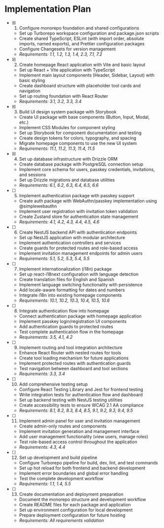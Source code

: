 # Implementation Plan

- [x] 1. Configure monorepo foundation and shared configurations
  - Set up Turborepo workspace configuration and package.json scripts
  - Create shared TypeScript, ESLint (with import order, absolute imports, named exports), and Prettier configuration packages
  - Configure Changesets for version management
  - _Requirements: 1.1, 1.2, 1.3, 1.4, 2.3, 7.1, 7.2_

- [x] 2. Create homepage React application with Vite and basic layout
  - Set up React + Vite application with TypeScript
  - Implement main layout components (Header, Sidebar, Layout) with basic styling
  - Create dashboard structure with placeholder tool cards and navigation
  - Set up routing foundation with React Router
  - _Requirements: 3.1, 3.2, 3.3, 3.4_

- [x] 3. Build UI design system package with Storybook
  - Create UI package with base components (Button, Input, Modal, etc.)
  - Implement CSS Modules for component styling
  - Set up Storybook for component documentation and testing
  - Create design tokens for colors, typography, and spacing
  - Migrate homepage components to use the new UI system
  - _Requirements: 11.1, 11.2, 11.3, 11.4, 11.5_

- [x] 4. Set up database infrastructure with Drizzle ORM
  - Create database package with PostgreSQL connection setup
  - Implement core schema for users, passkey credentials, invitations, and sessions
  - Set up Drizzle migrations and database utilities
  - _Requirements: 6.1, 6.2, 6.3, 6.4, 6.5, 6.6_

- [ ] 5. Implement authentication package with passkey support
  - Create auth package with WebAuthn/passkey implementation using @simplewebauthn
  - Implement user registration with invitation token validation
  - Create Zustand store for authentication state management
  - _Requirements: 4.1, 4.2, 4.3, 4.4, 4.5, 4.6_

- [ ] 6. Create NestJS backend API with authentication endpoints
  - Set up NestJS application with modular architecture
  - Implement authentication controllers and services
  - Create guards for protected routes and role-based access
  - Implement invitation management endpoints for admin users
  - _Requirements: 5.1, 5.2, 5.3, 5.4, 5.5_

- [ ] 7. Implement internationalization (i18n) package
  - Set up react-i18next configuration with language detection
  - Create translation files for English and Spanish
  - Implement language switching functionality with persistence
  - Add locale-aware formatting for dates and numbers
  - Integrate i18n into existing homepage components
  - _Requirements: 10.1, 10.2, 10.3, 10.4, 10.5, 10.6_

- [ ] 8. Integrate authentication flow into homepage
  - Connect authentication package with homepage application
  - Implement passkey login/registration UI components
  - Add authentication guards to protected routes
  - Test complete authentication flow in the homepage
  - _Requirements: 3.5, 4.1, 4.2_

- [ ] 9. Implement routing and tool integration architecture
  - Enhance React Router with nested routes for tools
  - Create tool loading mechanism for future applications
  - Implement protected routes with authentication guards
  - Test navigation between dashboard and tool sections
  - _Requirements: 3.3, 3.4_

- [ ] 10. Add comprehensive testing setup
  - Configure React Testing Library and Jest for frontend testing
  - Write integration tests for authentication flow and dashboard
  - Set up backend testing with NestJS testing utilities
  - Create accessibility tests to ensure WCAG 2.1 AA compliance
  - _Requirements: 8.1, 8.2, 8.3, 8.4, 8.5, 9.1, 9.2, 9.3, 9.4, 9.5_

- [ ] 11. Implement admin panel for user and invitation management
  - Create admin-only routes and components
  - Implement invitation generation and management interface
  - Add user management functionality (view users, manage roles)
  - Test role-based access control throughout the application
  - _Requirements: 4.3, 4.4_

- [ ] 12. Set up development and build pipeline
  - Configure Turborepo pipeline for build, dev, lint, and test commands
  - Set up hot reload for both frontend and backend development
  - Implement error boundaries and global error handling
  - Test the complete development workflow
  - _Requirements: 1.1, 1.4, 5.5_

- [ ] 13. Create documentation and deployment preparation
  - Document the monorepo structure and development workflow
  - Create README files for each package and application
  - Set up environment configuration for local development
  - Prepare deployment configuration for future hosting
  - _Requirements: All requirements validation_

